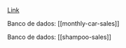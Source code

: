 [Link](https://machinelearningmastery.com/time-series-forecasting-python-mini-course/)

Banco de dados: [[monthly-car-sales]]

Banco de dados: [[shampoo-sales]]



